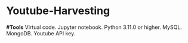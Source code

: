 # Youtube-Harvesting
**#Tools**
Virtual code.
Jupyter notebook.
Python 3.11.0 or higher.
MySQL.
MongoDB.
Youtube API key.
